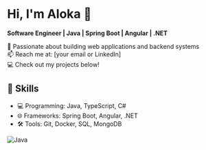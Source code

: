 # Hi, I'm Aloka 👋
**Software Engineer | Java | Spring Boot | Angular | .NET**

🚀 Passionate about building web applications and backend systems  
📫 Reach me at: [your email or LinkedIn]  
💻 Check out my projects below!  

## 🚀 Skills  
- 💻 Programming: Java, TypeScript, C#  
- 🌐 Frameworks: Spring Boot, Angular, .NET  
- 🛠️ Tools: Git, Docker, SQL, MongoDB  

![Java](https://img.shields.io/badge/Java-ED8B00?style=for-the-badge&logo=java&logoColor=white)


